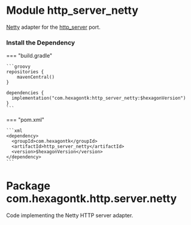 
# Module http_server_netty
[Netty] adapter for the [http_server] port.

[Netty]: https://netty.io
[http_server]: http_server

### Install the Dependency

=== "build.gradle"

    ```groovy
    repositories {
        mavenCentral()
    }

    dependencies {
      implementation("com.hexagontk:http_server_netty:$hexagonVersion")
    }
    ```

=== "pom.xml"

    ```xml
    <dependency>
      <groupId>com.hexagontk</groupId>
      <artifactId>http_server_netty</artifactId>
      <version>$hexagonVersion</version>
    </dependency>
    ```

# Package com.hexagontk.http.server.netty
Code implementing the Netty HTTP server adapter.
